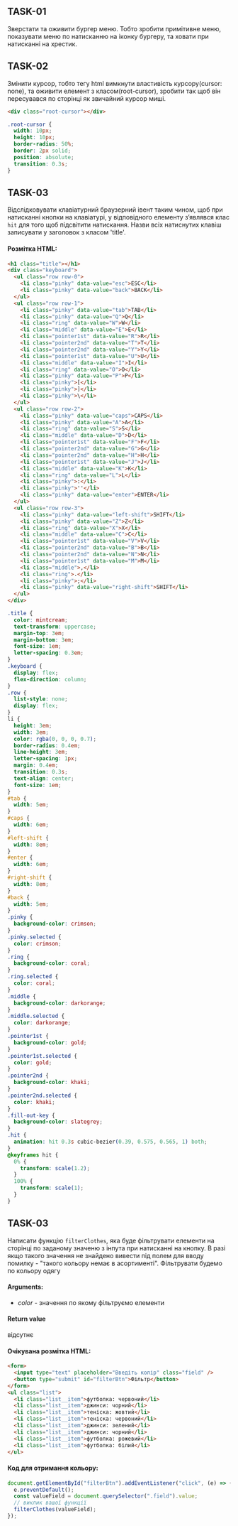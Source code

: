 ## TASK-01

Зверстати та оживити бургер меню. Тобто зробити примітивне меню, показувати меню по натисканню на іконку бургеру, та ховати при натисканні на хрестик.

## TASK-02

Змінити курсор, тобто тегу html вимкнути властивість курсору(cursor: none), та оживити елемент з класом(root-cursor), зробити так щоб він пересувався по сторінці як звичайний курсор миші.

```html
<div class="root-cursor"></div>
```

```css
.root-cursor {
  width: 10px;
  height: 10px;
  border-radius: 50%;
  border: 2px solid;
  position: absolute;
  transition: 0.3s;
}
```

## TASK-03

Відслідковувати клавіатурний браузерний івент таким чином, щоб при натисканні кнопки на клавіатурі,
у відповідного елементу зʼявлявся клас `hit` для того щоб підсвітити натискання.
Назви всіх натиснутих клавіш записувати у заголовок з класом 'title'.

#### Розмітка HTML:

```html
<h1 class="title"></h1>
<div class="keyboard">
  <ul class="row row-0">
    <li class="pinky" data-value="esc">ESC</li>
    <li class="pinky" data-value="back">BACK</li>
  </ul>
  <ul class="row row-1">
    <li class="pinky" data-value="tab">TAB</li>
    <li class="pinky" data-value="Q">Q</li>
    <li class="ring" data-value="W">W</li>
    <li class="middle" data-value="E">E</li>
    <li class="pointer1st" data-value="R">R</li>
    <li class="pointer2nd" data-value="T">T</li>
    <li class="pointer2nd" data-value="Y">Y</li>
    <li class="pointer1st" data-value="U">U</li>
    <li class="middle" data-value="I">I</li>
    <li class="ring" data-value="O">O</li>
    <li class="pinky" data-value="P">P</li>
    <li class="pinky">[</li>
    <li class="pinky">]</li>
    <li class="pinky">\</li>
  </ul>
  <ul class="row row-2">
    <li class="pinky" data-value="caps">CAPS</li>
    <li class="pinky" data-value="A">A</li>
    <li class="ring" data-value="S">S</li>
    <li class="middle" data-value="D">D</li>
    <li class="pointer1st" data-value="F">F</li>
    <li class="pointer2nd" data-value="G">G</li>
    <li class="pointer2nd" data-value="H">H</li>
    <li class="pointer1st" data-value="J">J</li>
    <li class="middle" data-value="K">K</li>
    <li class="ring" data-value="L">L</li>
    <li class="pinky">:</li>
    <li class="pinky">''</li>
    <li class="pinky" data-value="enter">ENTER</li>
  </ul>
  <ul class="row row-3">
    <li class="pinky" data-value="left-shift">SHIFT</li>
    <li class="pinky" data-value="Z">Z</li>
    <li class="ring" data-value="X">X</li>
    <li class="middle" data-value="C">C</li>
    <li class="pointer1st" data-value="V">V</li>
    <li class="pointer2nd" data-value="B">B</li>
    <li class="pointer2nd" data-value="N">N</li>
    <li class="pointer1st" data-value="M">M</li>
    <li class="middle">,</li>
    <li class="ring">.</li>
    <li class="pinky">;</li>
    <li class="pinky" data-value="right-shift">SHIFT</li>
  </ul>
</div>
```

```css
.title {
  color: mintcream;
  text-transform: uppercase;
  margin-top: 3em;
  margin-bottom: 3em;
  font-size: 1em;
  letter-spacing: 0.3em;
}
.keyboard {
  display: flex;
  flex-direction: column;
}
.row {
  list-style: none;
  display: flex;
}
li {
  height: 3em;
  width: 3em;
  color: rgba(0, 0, 0, 0.7);
  border-radius: 0.4em;
  line-height: 3em;
  letter-spacing: 1px;
  margin: 0.4em;
  transition: 0.3s;
  text-align: center;
  font-size: 1em;
}
#tab {
  width: 5em;
}
#caps {
  width: 6em;
}
#left-shift {
  width: 8em;
}
#enter {
  width: 6em;
}
#right-shift {
  width: 8em;
}
#back {
  width: 5em;
}
.pinky {
  background-color: crimson;
}
.pinky.selected {
  color: crimson;
}
.ring {
  background-color: coral;
}
.ring.selected {
  color: coral;
}
.middle {
  background-color: darkorange;
}
.middle.selected {
  color: darkorange;
}
.pointer1st {
  background-color: gold;
}
.pointer1st.selected {
  color: gold;
}
.pointer2nd {
  background-color: khaki;
}
.pointer2nd.selected {
  color: khaki;
}
.fill-out-key {
  background-color: slategrey;
}
.hit {
  animation: hit 0.3s cubic-bezier(0.39, 0.575, 0.565, 1) both;
}
@keyframes hit {
  0% {
    transform: scale(1.2);
  }
  100% {
    transform: scale(1);
  }
}
```

## TASK-03

Написати функцію `filterСlothes`, яка буде фільтрувати елементи на сторінці по заданому значеню з інпута при натисканні на кнопку. В разі якщо такого значення не знайдено вивести під полем для вводу помилку - "такого кольору немає в асортименті". Фільтрувати будемо по кольору одягу

#### Arguments:

- _color_ - значення по якому фільтруємо елементи

#### Return value

відсутнє

#### Очікувана розмітка HTML:

```html
<form>
  <input type="text" placeholder="Введіть колір" class="field" />
  <button type="submit" id="filterBtn">Фільтр</button>
</form>
<ul class="list">
  <li class="list__item">футболка: червоний</li>
  <li class="list__item">джинси: чорний</li>
  <li class="list__item">теніска: жовтий</li>
  <li class="list__item">теніска: червоний</li>
  <li class="list__item">джинси: зелений</li>
  <li class="list__item">джинси: чорний</li>
  <li class="list__item">футболка: рожевий</li>
  <li class="list__item">футболка: білий</li>
</ul>
```

#### Код для отримання кольору:

```js
document.getElementById("filterBtn").addEventListener("click", (e) => {
  e.preventDefault();
  const valueField = document.querySelector(".field").value;
  // виклик вашої функції
  filterСlothes(valueField);
});
```
